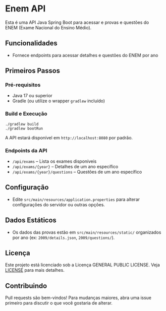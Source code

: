 # Enem API

Esta é uma API Java Spring Boot para acessar e provas e questões do ENEM (Exame Nacional do Ensino Médio).

## Funcionalidades
- Fornece endpoints para acessar detalhes e questões do ENEM por ano


## Primeiros Passos

### Pré-requisitos
- Java 17 ou superior
- Gradle (ou utilize o wrapper `gradlew` incluído)

### Build e Execução

```
./gradlew build
./gradlew bootRun
```

A API estará disponível em `http://localhost:8080` por padrão.

### Endpoints da API

- `/api/exams` – Lista os exames disponíveis
- `/api/exams/{year}` – Detalhes de um ano específico
- `/api/exams/{year}/questions` – Questões de um ano específico

## Configuração
- Edite `src/main/resources/application.properties` para alterar configurações do servidor ou outras opções.

## Dados Estáticos
- Os dados das provas estão em `src/main/resources/static/` organizados por ano (ex: `2009/details.json`, `2009/questions/`).

## Licença

Este projeto está licenciado sob a Licença GENERAL PUBLIC LICENSE. Veja [LICENSE](LICENSE) para mais detalhes.

## Contribuindo

Pull requests são bem-vindos! Para mudanças maiores, abra uma issue primeiro para discutir o que você gostaria de alterar.
